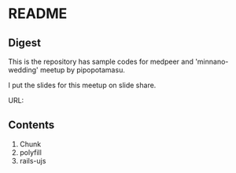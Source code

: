 # README

## Digest
This is the repository has sample codes for medpeer and 'minnano-wedding' meetup by pipopotamasu.

I put the slides for this meetup on slide share.

URL:

## Contents

1. Chunk
2. polyfill
3. rails-ujs
